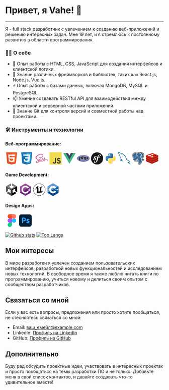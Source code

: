# Привет, я Vahe! 👋

---

Я - full stack разработчик с увлечением к созданию веб-приложений и решению интересных задач. Мне 19 лет, и я стремлюсь к постоянному развитию в области программирования.

### :woman_technologist: О себе

- 🌌 Опыт работы с HTML, CSS, JavaScript для создания интерфейсов и клиентской логики.
- 🌱 Знание различных фреймворков и библиотек, таких как React.js, Node.js, Vue.js.
- ⚡ Опыт работы с базами данных, включая MongoDB, MySQL и PostgreSQL.
- 📫 Умение создавать RESTful API для взаимодействия между клиентской и серверной частями приложений.
- 🔧 Знание Git для контроля версий и совместной работы над проектами.

### :hammer_and_wrench: Инструменты и технологии

#### Веб-программирование:

  <img src="https://github.com/devicons/devicon/blob/master/icons/html5/html5-original.svg" title="HTML5" alt="HTML" width="40" height="40"/>&nbsp;
  <img src="https://github.com/devicons/devicon/blob/master/icons/css3/css3-original.svg"  title="CSS3" alt="CSS" width="40" height="40"/>&nbsp;
  <img src="https://github.com/devicons/devicon/blob/master/icons/sass/sass-original.svg" title="Sass" alt="Sass" width="40" height="40"/>
  <img src="https://github.com/devicons/devicon/blob/master/icons/javascript/javascript-original.svg" title="JavaScript" alt="JavaScript" width="40" height="40"/>
  <img src="https://github.com/devicons/devicon/blob/master/icons/vuejs/vuejs-original.svg" title="Vue.js" alt="Vue.js" width="40" height="40"/>
  <img src="https://github.com/devicons/devicon/blob/master/icons/php/php-original.svg" title="PHP" alt="PHP" width="40" height="40"/>
  <img src="https://github.com/devicons/devicon/blob/master/icons/symfony/symfony-original.svg" title="Symfony" alt="Symfony" width="40" height="40"/>
  <img src="https://github.com/devicons/devicon/blob/master/icons/python/python-original.svg" title="Python" alt="Python" width="40" height="40"/>
  <img src="https://github.com/devicons/devicon/blob/master/icons/mysql/mysql-original.svg" title="MySQL" alt="MySQL" width="40" height="40"/>
  <img src="https://github.com/devicons/devicon/blob/master/icons/postgresql/postgresql-original.svg" title="PostgreSQL" alt="PostgreSQL" width="40" height="40"/>
  <img src="https://github.com/devicons/devicon/blob/master/icons/redis/redis-original.svg" title="Redis" alt="Redis" width="40" height="40"/>


#### Game Development:

  <img src="https://github.com/devicons/devicon/blob/master/icons/unity/unity-original.svg" title="Unity" alt="Unity" width="40" height="40"/>
  <img src="https://github.com/devicons/devicon/blob/master/icons/csharp/csharp-original.svg" title="C#" alt="C#" width="40" height="40"/>
  <img src="https://github.com/devicons/devicon/blob/master/icons/unrealengine/unrealengine-original.svg" title="Unreal Engine" alt="Unreal Engine" width="40" height="40"/>
  <img src="https://github.com/devicons/devicon/blob/master/icons/cplusplus/cplusplus-original.svg" title="C++" alt="C++" width="40" height="40"/>


#### Design Apps:

  <img src="https://github.com/devicons/devicon/blob/master/icons/figma/figma-original.svg" title="Figma" alt="Figma" width="40" height="40"/>
  <img src="https://github.com/devicons/devicon/blob/master/icons/photoshop/photoshop-original.svg" title="Photoshop" alt="Photoshop" width="40" height="40"/>


<a href="#">![Github stats](https://github-readme-stats.vercel.app/api?username=w33bvGL&theme=blueberry&count_private=true&hide_border=true&line_height=20)</a>
<a href="#">![Top Langs](https://github-readme-stats.vercel.app/api/top-langs/?username=w33bvGL&layout=compact&theme=blueberry&count_private=true&hide_border=true)</a>

## Мои интересы
В мире разработки я увлечен созданием пользовательских интерфейсов, разработкой новых функциональностей и исследованием новых технологий. В свободное время я также люблю читать книги по программированию, учиться новому и делиться своим опытом с сообществом разработчиков.

## Связаться со мной
Если у вас есть вопросы, предложения или просто хотите пообщаться, не стесняйтесь связаться со мной:
- Email: ваш_емейл@example.com
- LinkedIn: [Профиль на LinkedIn](ссылка_на_ваш_профиль)
- GitHub: [Профиль на GitHub](ссылка_на_ваш_профиль)

## Дополнительно
Буду рад обсудить проектные идеи, участвовать в интересных проектах и просто пообщаться на темы разработки ПО и не только. Добавьте меня в свой список контактов, и давайте создавать что-то удивительное вместе!
